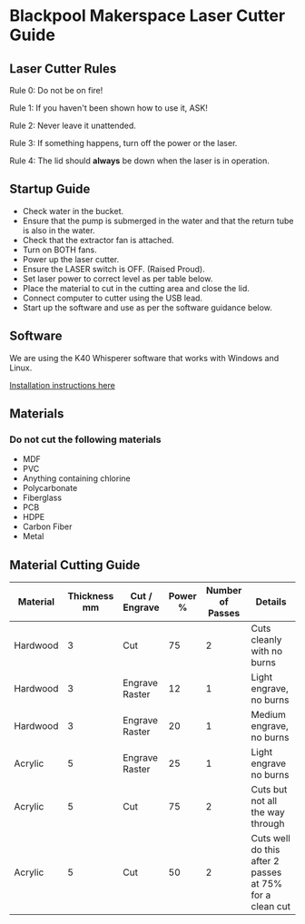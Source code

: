 # Blackpool Makerspace Laser Cutter Guide

## Laser Cutter Rules
Rule 0: Do not be on fire!

Rule 1: If you haven't been shown how to use it, ASK!

Rule 2: Never leave it unattended.

Rule 3: If something happens, turn off the power or the laser.

Rule 4: The lid should **always** be down when the laser is in operation.


## Startup Guide

* Check water in the bucket.
* Ensure that the pump is submerged in the water and that the return tube is also in the water.
* Check that the extractor fan is attached.
* Turn on BOTH fans.
* Power up the laser cutter.
* Ensure the LASER switch is OFF. (Raised Proud).
* Set laser power to correct level as per table below.
* Place the material to cut in the cutting area and close the lid.
* Connect computer to cutter using the USB lead.
* Start up the software and use as per the software guidance below.


## Software
We are using the K40 Whisperer software that works with Windows and Linux.

[Installation instructions here](http://www.scorchworks.com/K40whisperer/k40whisperer.html)

## Materials

### Do not cut the following materials

* MDF
* PVC
* Anything containing chlorine
* Polycarbonate
* Fiberglass
* PCB
* HDPE
* Carbon Fiber
* Metal

## Material Cutting Guide

| Material  |Thickness mm  |Cut / Engrave   |Power %  |Number of Passes   |Details   |
|---|---|---|---|---|---|
|Hardwood   | 3  |Cut   |75   | 2  |Cuts cleanly with no burns   |
| Hardwood  |  3 | Engrave Raster  | 12  | 1  |Light engrave, no burns   |
| Hardwood  |  3 | Engrave Raster  | 20  | 1  |Medium engrave, no burns   |
| Acrylic  | 5  | Engrave Raster  | 25  | 1  | Light engrave no burns  |
| Acrylic  | 5  | Cut  | 75  | 2  | Cuts but not all the way through  |
| Acrylic  | 5  | Cut  | 50  | 2  | Cuts well do this after 2 passes at 75% for a clean cut  |

